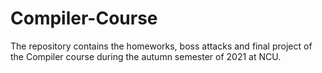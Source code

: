 # Compiler-Course

The repository contains the homeworks, boss attacks and final project of the Compiler course during the autumn semester of 2021 at NCU.

